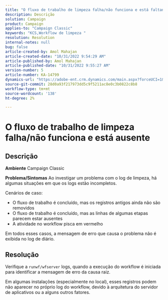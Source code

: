 ```yaml
---
title: "O fluxo de trabalho de limpeza falha/não funciona e está faltando logs"
description: Descrição
solution: Campaign
product: Campaign
applies-to: "Campaign Classic"
keywords: "KCS,Workflow de limpeza "
resolution: Resolution
internal-notes: null
bug: false
article-created-by: Amol Mahajan
article-created-date: "10/31/2022 9:54:29 AM"
article-published-by: Amol Mahajan
article-published-date: "10/31/2022 9:55:27 AM"
version-number: 5
article-number: KA-14799
dynamics-url: "https://adobe-ent.crm.dynamics.com/main.aspx?forceUCI=1&pagetype=entityrecord&etn=knowledgearticle&id=252b33fe-0159-ed11-9561-6045bd006079"
source-git-commit: 28d0a93f217973dd5c9f5211ac8e0c3b0822c8b8
workflow-type: tm+mt
source-wordcount: '138'
ht-degree: 2%

---
```


# O fluxo de trabalho de limpeza falha/não funciona e está ausente

## Descrição

<b>Ambiente</b>
Campaign Classic


<b>Problema/Sintomas</b>
Ao investigar um problema com o log de limpeza, há algumas situações em que os logs estão incompletos.

Cenários de caso:

- O fluxo de trabalho é concluído, mas os registros antigos ainda não são removidos
- O fluxo de trabalho é concluído, mas as linhas de algumas etapas parecem estar ausentes
- A atividade no workflow pisca em vermelho


Em todos esses casos, a mensagem de erro que causa o problema não é exibida no log de diário.


## Resolução


Verifique a `runwf/wfserver` logs, quando a execução do workflow é iniciada para identificar a mensagem de erro da causa raiz.

Em algumas instalações (especialmente no local), esses registros podem não aparecer no próprio log do workflow, devido à arquitetura do servidor de aplicativos ou a alguns outros fatores.

